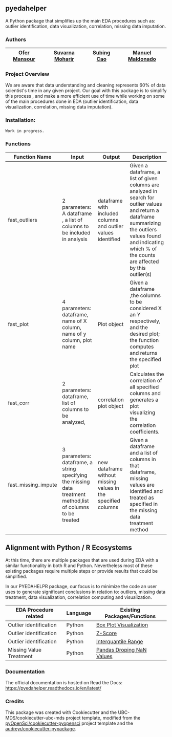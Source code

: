 ## pyedahelper 

A Python package that simplifies up the main EDA procedures such as: outlier identification, data visualization, correlation, missing data imputation.

### Authors

| [Ofer Mansour](https://github.com/ofer-m) | [Suvarna Moharir](https://github.com/suvarna-m) | [Subing Cao ](https://github.com/scao1)| [Manuel Maldonado](https://github.com/manu2856)|
|:------------:|:--------------:|:--------------:|:--------------:|

### Project Overview

We are aware that data understanding and cleaning represents 60% of data scientist's time in any given project. 
Our goal with this package is to simplify this process , and make a more efficient use of time while working on some of the main procedures done in EDA (outlier identification, data visualization, correlation, missing data imputation).


### Installation:

```
Work in progress. 
```

### Functions


| Function Name | Input | Output | Description |
|-------------|-----|------|-----------|
|fast_outliers|2 parameters:  A dataframe , a list of columns to be included in analysis| dataframe with included columns and outlier values identified| Given a dataframe, a list of given columns are analyzed in search for outlier values and return a dataframe summarizing the outliers values found and indicating which % of the counts are affected by this outlier(s)|
|fast_plot|4 parameters:  dataframe, name of X column, name of y column, plot name  | Plot object | Given a dataframe ,the columns to be considered X an Y respectively, and the desired plot; the function computes and returns the specified plot|
|fast_corr| 2 parameters: dataframe, list of columns to be analyzed, |correlation plot object| Calculates the correlation of all specified columns and generates a plot visualizing the correlation coefficients.|
|fast_missing_impute|3 parameters: dataframe, a string specifying the missing data treatment method,list of columns to be treated| new dataframe without missing values in the specified columns|Given a dataframe and a list of columns in that dataframe, missing values are identified and treated as specified in the missing data treatment method |


## Alignment with Python / R Ecosystems

At this time, there are multiple packages that are used during EDA with a similar functionality in both R and Python. Nevertheless most of these existing packages require multiple steps or provide results that could be simplified.

In our PYEDAHELPR package, our focus is to minimize the code an user uses to generate significant conclusions in relation to: outliers, missing data treatment, data visualization, correlation computing and visualization.

|EDA Procedure related|Language|Existing Packages/Functions|
|---------|--------|---------------------------|
|Outlier identification| Python|[Box Plot Visualization](https://matplotlib.org/3.1.1/api/_as_gen/matplotlib.pyplot.boxplot.html)
|Outlier identification| Python |[Z-Score ](https://docs.scipy.org/doc/scipy/reference/generated/scipy.stats.zscore.html)
|Outlier identification| Python |[Interquantile Range](scipy.stats.iqr)
|Missing Value Treatment|Python| [Pandas Droping NaN Values](https://pandas.pydata.org/pandas-docs/stable/reference/api/pandas.DataFrame.dropna.html)


### Documentation
The official documentation is hosted on Read the Docs: <https://pyedahelper.readthedocs.io/en/latest/>

### Credits
This package was created with Cookiecutter and the UBC-MDS/cookiecutter-ubc-mds project template, modified from the [pyOpenSci/cookiecutter-pyopensci](https://github.com/pyOpenSci/cookiecutter-pyopensci) project template and the [audreyr/cookiecutter-pypackage](https://github.com/audreyr/cookiecutter-pypackage).
